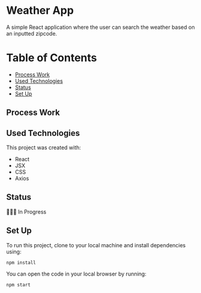 # Weather App

A simple React application where the user can search the weather based on an inputted zipcode.

# Table of Contents

-   [Process Work](process-work)
-   [Used Technologies](used-technologies)
-   [Status](status)
-   [Set Up](set-up)

## Process Work

## Used Technologies

This project was created with:

-   React
-   JSX
-   CSS
-   Axios

## Status

👩🏽‍💻 In Progress

## Set Up

To run this project, clone to your local machine and install dependencies using:

```
npm install
```

You can open the code in your local browser by running:

```
npm start
```
